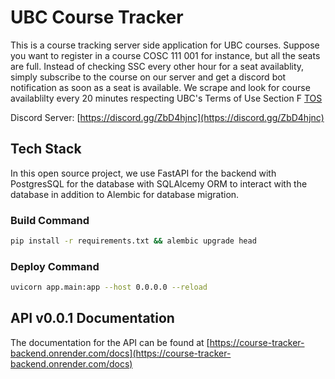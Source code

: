 # UBC Course Tracker
This is a course tracking server side application for UBC courses. Suppose you want to register in a course COSC 111 001 for instance, but all the seats are full. Instead of checking SSC every other hour for a seat availablity, simply subscribe to the course on our server and get a discord bot notification as soon as a seat is available. We scrape and look for course availablilty every 20 minutes respecting UBC's Terms of Use Section F [TOS](https://www.ubc.ca/site/legal.html)

Discord Server: [https://discord.gg/ZbD4hjnc](https://discord.gg/ZbD4hjnc)

## Tech Stack
In this open source project, we use FastAPI for the backend with PostgresSQL for the database with SQLAlcemy ORM to interact with the database in addition to Alembic for database migration.

### Build Command
```sh
pip install -r requirements.txt && alembic upgrade head
```

### Deploy Command
```sh
uvicorn app.main:app --host 0.0.0.0 --reload
```

## API v0.0.1 Documentation
The documentation for the API can be found at [https://course-tracker-backend.onrender.com/docs](https://course-tracker-backend.onrender.com/docs)